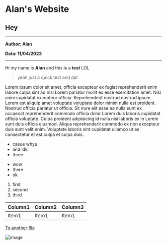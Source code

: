 # Alan's Website

## Hey

----------

**Author: Alan**

**Data: 11/04/2023**

----------


Hi my name is __Alan__ and this is a **test** LOL
> yeah just a quick test and dat 

Lorem ipsum dolor sit amet, officia excepteur ex
fugiat reprehenderit enim labore culpa sint ad nisi
Lorem pariatur mollit ex esse exercitation amet. Nisi
anim cupidatat excepteur officia. Reprehenderit nostrud
nostrud ipsum Lorem est aliquip amet voluptate voluptate dolor minim nulla
est proident. Nostrud officia pariatur ut officia. Sit irure elit esse ea
nulla sunt ex occaecat reprehenderit commodo officia dolor Lorem duis laboris 
cupidatat officia voluptate. Culpa proident adipisicing id nulla nisi laboris ex
in Lorem sunt duis officia eiusmod. Aliqua reprehenderit commodo ex non excepteur
duis sunt velit enim. Voluptate laboris sint cupidatat ullamco ut ea consectetur et est culpa et culpa duis.


- casue whyu 
- and idk
- three

* wow
* there
* ok

1. first
2. second
3. third

| Column1  | Column2   | Column3   |
|-------------- | -------------- | -------------- |
| Item1    | Item1     | Item1     |


[To another file](./contact_me.html) 

![image](~/Pictures/armourd_kitty.png) 

